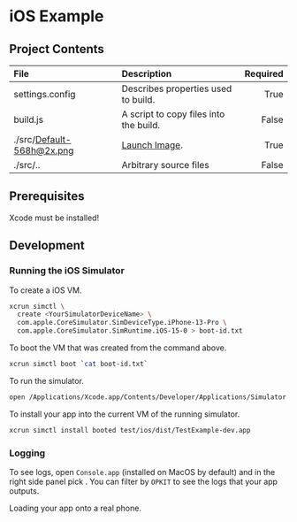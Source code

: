 # iOS Example

## Project Contents

| File | Description | Required |
| :--- | :--- | ---: |
| settings.config | Describes properties used to build. | True |
| build.js | A script to copy files into the build. | False |
| ./src/Default-568h@2x.png | [Launch Image][0]. | True |
| ./src/.. | Arbitrary source files | False |

## Prerequisites

Xcode must be installed!

## Development

### Running the iOS Simulator
To create a iOS VM.

```bash
xcrun simctl \
  create <YourSimulatorDeviceName> \
  com.apple.CoreSimulator.SimDeviceType.iPhone-13-Pro \
  com.apple.CoreSimulator.SimRuntime.iOS-15-0 > boot-id.txt
```

To boot the VM that was created from the command above.

```bash
xcrun simctl boot `cat boot-id.txt`
```

To run the simulator.

```bash
open /Applications/Xcode.app/Contents/Developer/Applications/Simulator.app/
```

To install your app into the current VM of the running simulator.

```bash
xcrun simctl install booted test/ios/dist/TestExample-dev.app
```

### Logging
To see logs, open `Console.app` (installed on MacOS by default) and in the right
side panel pick <YourSimulatorDeviceName>. You can filter by `OPKIT` to see the
logs that your app outputs.

Loading your app onto a real phone.

[0]:https://stackoverflow.com/questions/21668497/uiscreen-mainscreen-bounds-returning-wrong-size
